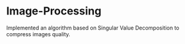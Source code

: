 # Image-Processing
Implemented an algorithm based on Singular Value Decomposition to compress images quality.
